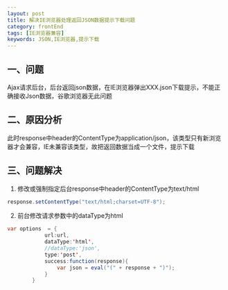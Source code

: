 ```yaml
---
layout: post
title: 解决IE浏览器处理返回JSON数据提示下载问题
category: frontEnd
tags: [IE浏览器兼容]
keywords: JSON,IE浏览器,提示下载
---
```



## 一、问题

Ajax请求后台，后台返回json数据，在IE浏览器弹出XXX.json下载提示，不能正确接收Json数据，谷歌浏览器无此问题

## 二、原因分析

此时response中header的ContentType为application/json，该类型只有新浏览器才会兼容，IE未兼容该类型，故把返回数据当成一个文件，提示下载

## 三、问题解决

1. 修改或强制指定后台response中header的ContentType为text/html
```java
response.setContentType("text/html;charset=UTF-8");
```

2. 前台修改请求参数中的dataType为html
```java
var options  = {
			url:url,
			dataType:'html',
			//dataType:'json',
			type:'post',
	        success:function(response){
				var json = eval("(" + response + ")");
			}
		}
```